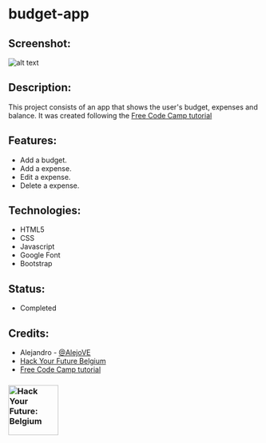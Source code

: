 # budget-app

## Screenshot:
![alt text](https://user-images.githubusercontent.com/59319966/79590352-2e387f80-80d7-11ea-925a-04aa2670aef4.png "Screenshot")

## Description:

This project consists of an app that shows the user's budget, expenses and balance. It was created following the [Free Code Camp tutorial](https://www.youtube.com/watch?v=m_HJ3juuFvo)

## Features:
- Add a budget.
- Add a expense.
- Edit a expense.
- Delete a expense.

## Technologies:
- HTML5
- CSS
- Javascript
- Google Font 
- Bootstrap

## Status:
- Completed

## Credits:
- Alejandro - [@AlejoVE](https://github.com/AlejoVE)
- [Hack Your Future Belgium](https://hackyourfuture.be/)
- [Free Code Camp tutorial](https://www.youtube.com/watch?v=m_HJ3juuFvo)


### <a href="https://hackyourfuture.be" target="_blank"><img src="https://user-images.githubusercontent.com/18554853/63941625-4c7c3d00-ca6c-11e9-9a76-8d5e3632fe70.jpg" width="100" height="100" alt="Hack Your Future: Belgium"></a>